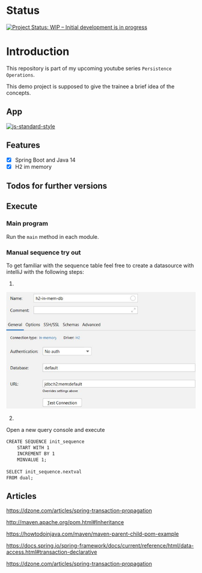 # Status

[![Project Status: WIP – Initial development is in progress](https://www.repostatus.org/badges/latest/wip.svg)](https://www.repostatus.org/#wip)

# Introduction

This repository is part of my upcoming youtube series `Persistence Operations`.

This demo project is supposed to give the trainee a brief idea of the concepts.

## App

[![js-standard-style](https://img.shields.io/badge/code%20style-standard-brightgreen.svg?style=flat)]()

## Features

* [x] Spring Boot and Java 14
* [x] H2 im memory

## Todos for further versions

## Execute

### Main program

Run the ```main``` method in each module.

### Manual sequence try out

To get familiar with the sequence table feel free to create a datasource with intelliJ with the following steps:

1.

![h2 image](documentation/h2.JPG)

2.

Open a new query console and execute

```h2
CREATE SEQUENCE init_sequence
    START WITH 1
    INCREMENT BY 1
    MINVALUE 1;

SELECT init_sequence.nextval
FROM dual; 
```

## Articles

https://dzone.com/articles/spring-transaction-propagation

http://maven.apache.org/pom.html#Inheritance

https://howtodoinjava.com/maven/maven-parent-child-pom-example

https://docs.spring.io/spring-framework/docs/current/reference/html/data-access.html#transaction-declarative

https://dzone.com/articles/spring-transaction-propagation
